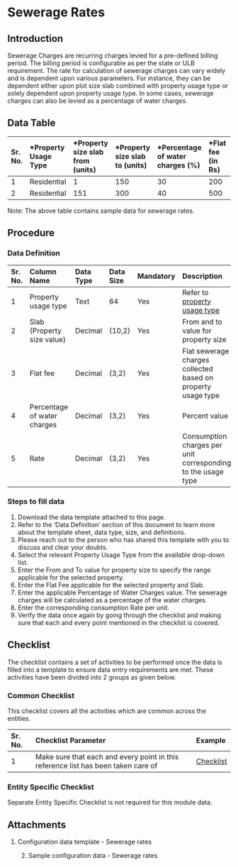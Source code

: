 # Sewerage Rates

## Introduction <a id="Introduction"></a>

Sewerage Charges are recurring charges levied for a pre-defined billing period. The billing period is configurable as per the state or ULB requirement. The rate for calculation of sewerage charges can vary widely and is dependent upon various parameters. For instance, they can be dependent either upon plot size slab combined with property usage type or solely dependent upon property usage type. In some cases, sewerage charges can also be levied as a percentage of water charges.

## Data Table <a id="Data-Table"></a>

| Sr. No. | \*Property Usage Type | \*Property size slab from \(units\) | \*Property size slab to \(units\) | \*Percentage of water charges \(%\) | \*Flat fee \(in Rs\) | \*Rate |
| :--- | :--- | :--- | :--- | :--- | :--- | :--- |
| 1 | Residential | 1 | 150 | 30 | 200 | 5 |
| 2  | Residential | 151 | 300 | 40 | 500 | 10 |

Note: The above table contains sample data for sewerage rates.

## Procedure <a id="Procedure"></a>

### Data Definition <a id="Data-Definition"></a>

| Sr. No. | Column Name | Data Type | Data Size | Mandatory | Description |
| :--- | :--- | :--- | :--- | :--- | :--- |
| 1 | Property usage type | Text | 64 | Yes | Refer to [property usage type](https://digit-discuss.atlassian.net/wiki/spaces/DO/pages/413958414/Usage+Category+Major) |
| 2 | Slab \(Property size value\) | Decimal | \(10,2\) | Yes | From and to value for property size |
| 3 | Flat fee | Decimal | \(3,2\) | Yes | Flat sewerage charges collected based on property usage type |
| 4 | Percentage of water charges | Decimal | \(3,2\) | Yes | Percent value |
| 5 | Rate | Decimal | \(3,2\) | Yes | Consumption charges per unit corresponding to the usage type |

### Steps to fill data <a id="Steps-to-fill-data"></a>

1. Download the data template attached to this page.
2. Refer to the ‘Data Definition’ section of this document to learn more about the template sheet, data type, size, and definitions.
3. Please reach out to the person who has shared this template with you to discuss and clear your doubts.
4. Select the relevant Property Usage Type from the available drop-down list.
5. Enter the From and To value for property size to specify the range applicable for the selected property.
6. Enter the Flat Fee applicable for the selected property and Slab.
7. Enter the applicable Percentage of Water Charges value. The sewerage charges will be calculated as a percentage of the water charges.
8. Enter the corresponding consumption Rate per unit.
9. Verify the data once again by going through the checklist and making sure that each and every point mentioned in the checklist is covered.

## Checklist <a id="Checklist"></a>

The checklist contains a set of activities to be performed once the data is filled into a template to ensure data entry requirements are met. These activities have been divided into 2 groups as given below.

### Common Checklist <a id="Common-Checklist"></a>

This checklist covers all the activities which are common across the entities.

| Sr. No. | Checklist Parameter | Example |
| :--- | :--- | :--- |
| 1 | Make sure that each and every point in this reference list has been taken care of | [Checklist](https://digit-discuss.atlassian.net/wiki/spaces/DO/pages/502203140/Checklist) |

### Entity Specific Checklist <a id="Entity-Specific-Checklist"></a>

Separate Entity Specific Checklist is not required for this module data.

## Attachments <a id="Attachments"></a>

1. Configuration data template - Sewerage rates

    2. Sample configuration data - Sewerage rates

